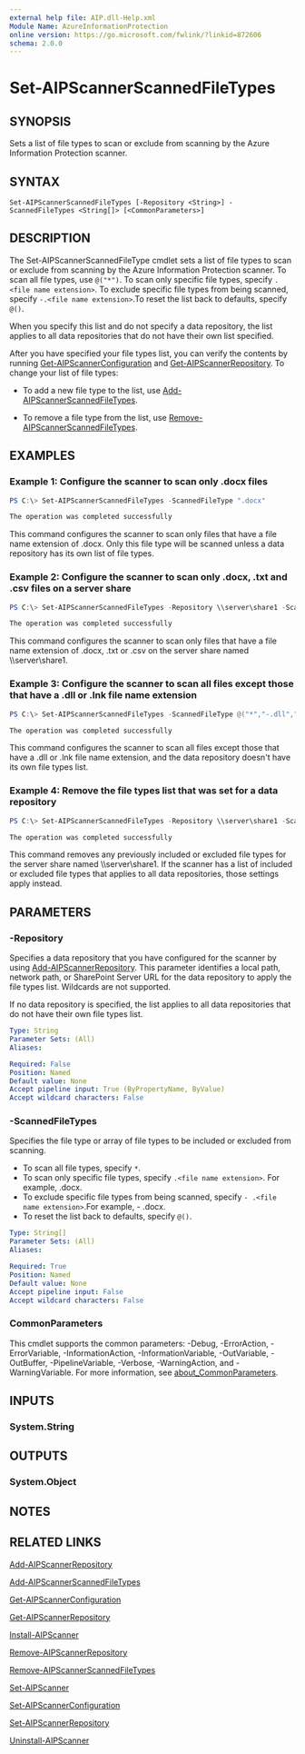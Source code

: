 ```yaml
---
external help file: AIP.dll-Help.xml
Module Name: AzureInformationProtection
online version: https://go.microsoft.com/fwlink/?linkid=872606
schema: 2.0.0
---
```


# Set-AIPScannerScannedFileTypes

## SYNOPSIS
Sets a list of file types to scan or exclude from scanning by the Azure Information Protection scanner.

## SYNTAX

```
Set-AIPScannerScannedFileTypes [-Repository <String>] -ScannedFileTypes <String[]> [<CommonParameters>]
```

## DESCRIPTION
The Set-AIPScannerScannedFileType cmdlet sets a list of file types to scan or exclude from scanning by the Azure Information Protection scanner. To scan all file types, use `@("*")`. To scan only specific file types, specify `.<file name extension>`. To exclude specific file types from being scanned, specify `-.<file name extension>`.To reset the list back to defaults, specify `@()`.

When you specify this list and do not specify a data repository, the list applies to all data repositories that do not have their own list specified. 

After you have specified your file types list, you can verify the contents by running [Get-AIPScannerConfiguration](./Get-AIPScannerConfiguration.md) and [Get-AIPScannerRepository](./Get-AIPScannerRepository.md). To change your list of file types:

- To add a new file type to the list, use [Add-AIPScannerScannedFileTypes](Add-AIPScannerScannedFileTypes.md).

- To remove a file type from the list, use [Remove-AIPScannerScannedFileTypes](Remove-AIPScannerScannedFileTypes.md).


## EXAMPLES

### Example 1: Configure the scanner to scan only .docx files

```powershell
PS C:\> Set-AIPScannerScannedFileTypes -ScannedFileType ".docx"

The operation was completed successfully
```

This command configures the scanner to scan only files that have a file name extension of .docx. Only this file type will be scanned unless a data repository has its own list of file types.

### Example 2: Configure the scanner to scan only .docx, .txt and .csv files on a server share

```powershell
PS C:\> Set-AIPScannerScannedFileTypes -Repository \\server\share1 -ScannedFileType @(".docx",".txt",".csv")

The operation was completed successfully
```

This command configures the scanner to scan only files that have a file name extension of .docx, .txt or .csv on the server share named \\\server\\share1.

### Example 3: Configure the scanner to scan all files except those that have a .dll or .lnk file name extension

```powershell
PS C:\> Set-AIPScannerScannedFileTypes -ScannedFileType @("*","-.dll","-.lnk")

The operation was completed successfully
```

This command configures the scanner to scan all files except those that have a .dll or .lnk file name extension, and the data repository doesn't have its own file types list.

### Example 4: Remove the file types list that was set for a data repository

```powershell
PS C:\> Set-AIPScannerScannedFileTypes -Repository \\server\share1 -ScannedFileType @()

The operation was completed successfully
```

This command removes any previously included or excluded file types for the server share named \\\server\\share1. If the scanner has a list of included or excluded file types that applies to all data repositories, those settings apply instead. 

## PARAMETERS

### -Repository
Specifies a data repository that you have configured for the scanner by using [Add-AIPScannerRepository](./Add-AIPScannerRepository.md). This parameter identifies a local path, network path, or SharePoint Server URL for the data repository to apply the file types list. Wildcards are not supported.

If no data repository is specified, the list applies to all data repositories that do not have their own file types list.

```yaml
Type: String
Parameter Sets: (All)
Aliases:

Required: False
Position: Named
Default value: None
Accept pipeline input: True (ByPropertyName, ByValue)
Accept wildcard characters: False
```

### -ScannedFileTypes
Specifies the file type or array of file types to be included or excluded from scanning.

- To scan all file types, specify `*`.
- To scan only specific file types, specify `.<file name extension>`. For example, .docx.
- To exclude specific file types from being scanned, specify `- .<file name extension>`.For example, - .docx. 
- To reset the list back to defaults, specify `@()`.

```yaml
Type: String[]
Parameter Sets: (All)
Aliases:

Required: True
Position: Named
Default value: None
Accept pipeline input: False
Accept wildcard characters: False
```

### CommonParameters
This cmdlet supports the common parameters: -Debug, -ErrorAction, -ErrorVariable, -InformationAction, -InformationVariable, -OutVariable, -OutBuffer, -PipelineVariable, -Verbose, -WarningAction, and -WarningVariable. For more information, see [about_CommonParameters](https://go.microsoft.com/fwlink/?LinkID=113216).

## INPUTS

### System.String

## OUTPUTS

### System.Object

## NOTES

## RELATED LINKS

[Add-AIPScannerRepository](./Add-AIPScannerRepository.md)

[Add-AIPScannerScannedFileTypes](Add-AIPScannerScannedFileTypes.md)

[Get-AIPScannerConfiguration](./Get-AIPScannerConfiguration.md)

[Get-AIPScannerRepository](./Get-AIPScannerRepository.md)

[Install-AIPScanner](./Install-AIPScanner.md)

[Remove-AIPScannerRepository](Remove-AIPScannerRepository.md)

[Remove-AIPScannerScannedFileTypes](Remove-AIPScannerScannedFileTypes.md)

[Set-AIPScanner](./Set-AIPScanner.md)

[Set-AIPScannerConfiguration](./Set-AIPScannerConfiguration.md)

[Set-AIPScannerRepository](./Set-AIPScannerRepository.md)

[Uninstall-AIPScanner](./Uninstall-AIPScanner.md)